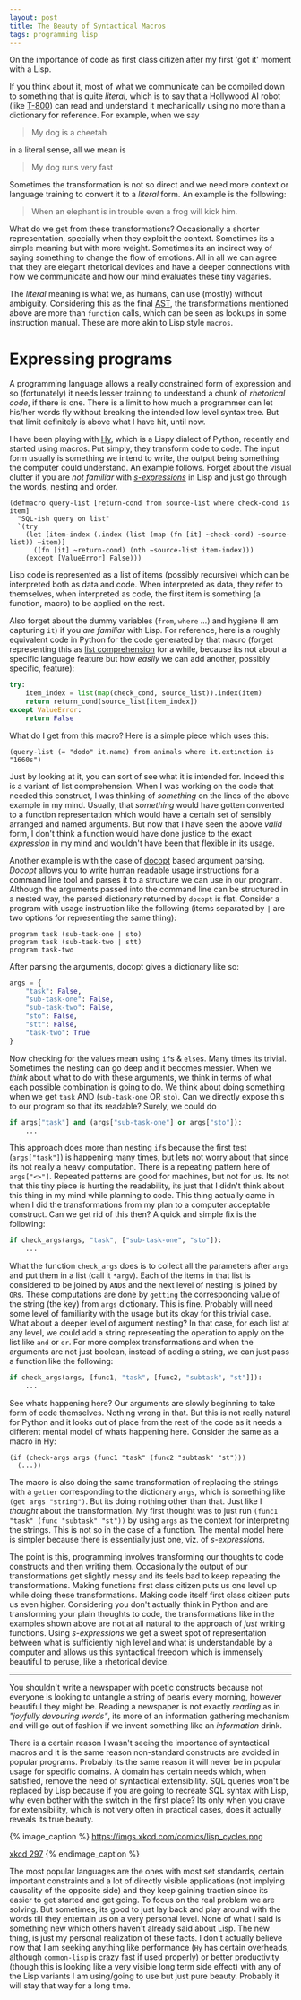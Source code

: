 ```yaml
---
layout: post
title: The Beauty of Syntactical Macros
tags: programming lisp
---
```


<p class="post-intro" markdown="1">
On the importance of code as first class citizen after my first 'got it' moment
with a Lisp.
</p>
<!--more-->

<span class="dropcap">I</span>f you think about it, most of what we communicate
can be compiled down to something that is quite *literal*, which is to say that
a Hollywood AI robot
(like [T-800](http://terminator.wikia.com/wiki/T-800_(The_Terminator))) can read
and understand it mechanically using no more than a dictionary for reference.
For example, when we say

> My dog is a cheetah

in a literal sense, all we mean is

> My dog runs very fast

Sometimes the transformation is not so direct and we need more context or
language training to convert it to a *literal* form. An example is the
following:

> When an elephant is in trouble even a frog will kick him.

What do we get from these transformations? Occasionally a shorter
representation, specially when they exploit the context. Sometimes its a simple
meaning but with more weight. Sometimes its an indirect way of saying something
to change the flow of emotions. All in all we can agree that they are elegant
rhetorical devices and have a deeper connections with how we communicate and how
our mind evaluates these tiny vagaries.

The *literal* meaning is what we, as humans, can use (mostly) without ambiguity.
Considering this as the
final [AST](https://www.wikiwand.com/en/Abstract_syntax_tree), the
transformations mentioned above are more than `function` calls, which can be
seen as lookups in some instruction manual. These are more akin to Lisp style
`macros`.

# Expressing programs

A programming language allows a really constrained form of expression and so
(fortunately) it needs lesser training to understand a chunk of *rhetorical
code*, if there is one. There is a limit to how much a programmer can let
his/her words fly without breaking the intended low level syntax tree. But that
limit definitely is above what I have hit, until now.

I have been playing with [Hy](https://github.com/hylang/hy), which is a Lispy
dialect of Python, recently and started using macros. Put simply, they transform
code to code. The input form usually is something we intend to write, the output
being something the computer could understand. An example follows. Forget about
the visual clutter if you are *not familiar*
with [*s-expressions*](https://en.wikipedia.org/wiki/S-expression) in Lisp and
just go through the words, nesting and order.

```common-lisp
(defmacro query-list [return-cond from source-list where check-cond is item]
  "SQL-ish query on list"
  `(try
    (let [item-index (.index (list (map (fn [it] ~check-cond) ~source-list)) ~item)]
      ((fn [it] ~return-cond) (nth ~source-list item-index)))
    (except [ValueError] False)))
```

<aside markdown="1">
Lisp code is represented as a list of items (possibly recursive) which can be
interpreted both as data and code. When interpreted as data, they refer to
themselves, when interpreted as code, the first item is something (a function,
macro) to be applied on the rest.
</aside>

Also forget about the dummy variables (`from`, `where` ...) and hygiene (I am
capturing `it`) if you *are familiar* with Lisp. For reference, here is a
roughly equivalent code in Python for the code generated by that macro (forget
representing this
as
[list comprehension](https://docs.python.org/3/tutorial/datastructures.html#list-comprehensions) for
a while, because its not about a specific language feature but how *easily* we
can add another, possibly specific, feature):

```python
try:
    item_index = list(map(check_cond, source_list)).index(item)
    return return_cond(source_list[item_index])
except ValueError:
    return False
```

What do I get from this macro? Here is a simple piece which uses this:

```common-lisp
(query-list (= "dodo" it.name) from animals where it.extinction is "1660s")
```

Just by looking at it, you can sort of see what it is intended for. Indeed this
is a variant of list comprehension. When I was working on the code that needed
this construct, I was thinking of *something* on the lines of the above example
in my mind. Usually, that *something* would have gotten converted to a function
representation which would have a certain set of sensibly arranged and named
arguments. But now that I have seen the above *valid* form, I don't think a
function would have done justice to the exact *expression* in my mind and
wouldn't have been that flexible in its usage.

Another example is with the case of [docopt](http://docopt.org/) based argument
parsing. *Docopt* allows you to write human readable usage instructions for a
command line tool and parses it to a structure we can use in our program.
Although the arguments passed into the command line can be structured in a
nested way, the parsed dictionary returned by `docopt` is flat. Consider a
program with usage instruction like the following (items separated by `|` are
two options for representing the same thing):

```
program task (sub-task-one | sto)
program task (sub-task-two | stt)
program task-two
```

After parsing the arguments, docopt gives a dictionary like so:

```python
args = {
    "task": False,
    "sub-task-one": False,
    "sub-task-two": False,
    "sto": False,
    "stt": False,
    "task-two": True
}
```

Now checking for the values mean using `if`s & `else`s. Many times its trivial.
Sometimes the nesting can go deep and it becomes messier. When we *think* about
what to do with these arguments, we think in terms of what each possible
combination is going to do. We think about doing something when we get `task`
AND (`sub-task-one` OR `sto`). Can we directly expose this to our program so
that its readable? Surely, we could do

```python
if args["task"] and (args["sub-task-one"] or args["sto"]):
    ...
```

This approach does more than nesting `if`s because the first test
(`args["task"]`) is happening many times, but lets not worry about that since
its not really a heavy computation. There is a repeating pattern here of
`args["<>"]`. Repeated patterns are good for machines, but not for us. Its not
that this tiny piece is hurting the readability, its just that I didn't think
about this thing in my mind while planning to code. This thing actually came in
when I did the transformations from my plan to a computer acceptable construct.
Can we get rid of this then? A quick and simple fix is the following:

```python
if check_args(args, "task", ["sub-task-one", "sto"]):
    ...
```

What the function `check_args` does is to collect all the parameters after
`args` and put them in a list (call it `*argv`). Each of the items in that list
is considered to be joined by `AND`s and the next level of nesting is joined by
`OR`s. These computations are done by `getting` the corresponding value of the
string (the key) from `args` dictionary. This is fine. Probably will need some
level of familiarity with the usage but its okay for this trivial case. What
about a deeper level of argument nesting? In that case, for each list at any
level, we could add a string representing the operation to apply on the list
like `and` or `or`. For more complex transformations and when the arguments are
not just boolean, instead of adding a string, we can just pass a function like
the following:

```python
if check_args(args, [func1, "task", [func2, "subtask", "st"]]):
    ...
```

See whats happening here? Our arguments are slowly beginning to take form of
code themselves. Nothing wrong in that. But this is not really natural for
Python and it looks out of place from the rest of the code as it needs a
different mental model of whats happening here. Consider the same as a macro in
Hy:

```common-lisp
(if (check-args args (func1 "task" (func2 "subtask" "st")))
  (...))
```

The macro is also doing the same transformation of replacing the strings with a
`getter` corresponding to the dictionary `args`, which is something like `(get
args "string")`. But its doing nothing other than that. Just like I *thought*
about the transformation. My first thought was to just run `(func1 "task" (func
"subtask" "st"))` by using `args` as the context for interpreting the strings.
This is not so in the case of a function. The mental model here is simpler
because there is essentially just one, viz. of *s-expressions*.

The point is this, programming involves transforming our thoughts to code
constructs and then writing them. Occasionally the output of our transformations
get slightly messy and its feels bad to keep repeating the transformations.
Making functions first class citizen puts us one level up while doing these
transformations. Making code itself first class citizen puts us even higher.
Considering you don't actually think in Python and are transforming your plain
thoughts to code, the transformations like in the examples shown above are not
at all natural to the approach of *just* writing functions. Using
*s-expressions* we get a sweet spot of representation between what is
sufficiently high level and what is understandable by a computer and allows us
this syntactical freedom which is immensely beautiful to peruse, like a
rhetorical device.

---

You shouldn't write a newspaper with poetic constructs because not everyone is
looking to untangle a string of pearls every morning, however beautiful they
might be. Reading a newspaper is not exactly *reading* as in *"joyfully
devouring words"*, its more of an information gathering mechanism and will go
out of fashion if we invent something like an *information* drink.

There is a certain reason I wasn't seeing the importance of syntactical macros
and it is the same reason non-standard constructs are avoided in popular
programs. Probably its the same reason it will never be in popular usage for
specific domains. A domain has certain needs which, when satisfied, remove the
need of syntactical extensibility. SQL queries won't be replaced by Lisp because
if you are going to recreate SQL syntax with Lisp, why even bother with the
switch in the first place? Its only when you crave for extensibility, which is
not very often in practical cases, does it actually reveals its true beauty.

{% image_caption %}
https://imgs.xkcd.com/comics/lisp_cycles.png

[xkcd 297](https://xkcd.com/297/)
{% endimage_caption %}

The most popular languages are the ones with most set standards, certain
important constraints and a lot of directly visible applications (not implying
causality of the opposite side) and they keep gaining traction since its easier
to get started and get going. To focus on the real problem we are solving. But
sometimes, its good to just lay back and play around with the words till they
entertain us on a very personal level. None of what I said is something new
which others haven't already said about Lisp. The new thing, is just my personal
realization of these facts. I don't actually believe now that I am seeking
anything like performance (`Hy` has certain overheads, although `common-lisp` is
crazy fast if used properly) or better productivity (though this is looking like
a very visible long term side effect) with any of the Lisp variants I am
using/going to use but just pure beauty. Probably it will stay that way for a
long time.
